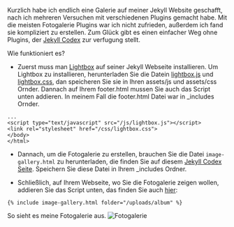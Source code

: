 Kurzlich habe ich endlich eine Galerie auf meiner Jekyll Website geschafft, nach ich mehreren Versuchen mit verschiedenen Plugins gemacht habe. Mit die meisten Fotogalerie Plugins war ich nicht zufrieden, außerdem ich fand sie kompliziert zu erstellen. Zum Glück gibt es einen einfacher Weg ohne Plugins, der [Jekyll Codex](https://jekyllcodex.org/without-plugin/image-gallery/) zur verfugung stellt. 

Wie funktioniert es?
- Zuerst muss man [Lightbox](https://jekyllcodex.org/without-plugin/lightbox/) auf seiner Jekyll Webseite installieren. 
Um Lightbox zu installieren, herunterladen Sie die Datein [lightbox.js](https://jekyllcodex.org/without-plugin/lightbox/) und [lightbox.css](https://jekyllcodex.org/without-plugin/lightbox/), dan speicheren Sie sie in Ihren assets/js und assets/css Ornder. Dannach auf Ihrem footer.html mussen Sie auch das Script unten addieren. In meinem Fall die footer.html Datei war in \_includes Ornder. 
```
...
<script type="text/javascript" src="/js/lightbox.js"></script>
<link rel="stylesheet" href="/css/lightbox.css">
</body>
</html>

``` 

- Dannach, um die Fotogalerie zu erstellen, brauchen Sie die Datei `image-gallery.html` zu herunterladen, die finden Sie auf diesem [Jekyll Codex Seite]( https://jekyllcodex.org/without-plugin/image-gallery/). Speichern Sie diese Datei in Ihrem \_includes Ordner.  

- Schließlich, auf Ihrem Webseite, wo Sie die Fotogalerie zeigen wollen, addieren Sie das Script unten, das finden Sie auch [hier]( https://jekyllcodex.org/without-plugin/image-gallery/):

`{% include image-gallery.html folder="/uploads/album" %}`

So sieht es meine Fotogalerie aus.
![Fotogalerie](https://user-images.githubusercontent.com/72214216/94930132-46a22800-04c6-11eb-95c9-6c86aba54588.PNG)
